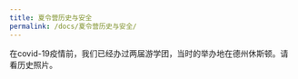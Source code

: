 ```yaml
---
title: 夏令营历史与安全
permalink: /docs/夏令营历史与安全/
---
```


在covid-19疫情前，我们已经办过两届游学团，当时的举办地在德州休斯顿。请看历史照片。  
